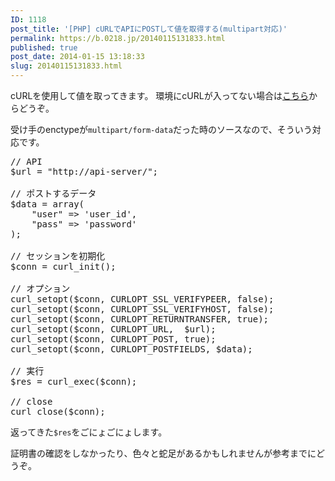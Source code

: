 ```yaml
---
ID: 1118
post_title: '[PHP] cURLでAPIにPOSTして値を取得する(multipart対応)'
permalink: https://b.0218.jp/20140115131833.html
published: true
post_date: 2014-01-15 13:18:33
slug: 20140115131833.html
---
```

cURLを使用して値を取ってきます。
環境にcURLが入ってない場合は<a href="http://jp2.php.net/manual/ja/curl.installation.php">こちら</a>からどうぞ。

受け手のenctypeが<code>multipart/form-data</code>だった時のソースなので、そういう対応です。
<!--more-->
<pre class="prettyprint linenums lang-php">// API
$url = "http://api-server/";

// ポストするデータ
$data = array(
	"user" => 'user_id',
	"pass" => 'password'
);

// セッションを初期化
$conn = curl_init();

// オプション
curl_setopt($conn, CURLOPT_SSL_VERIFYPEER, false);
curl_setopt($conn, CURLOPT_SSL_VERIFYHOST, false);
curl_setopt($conn, CURLOPT_RETURNTRANSFER, true);
curl_setopt($conn, CURLOPT_URL,  $url);
curl_setopt($conn, CURLOPT_POST, true);
curl_setopt($conn, CURLOPT_POSTFIELDS, $data);

// 実行
$res = curl_exec($conn);

// close
curl_close($conn);</pre>
返ってきた<code>$res</code>をごにょごにょします。

証明書の確認をしなかったり、色々と蛇足があるかもしれませんが参考までにどうぞ。